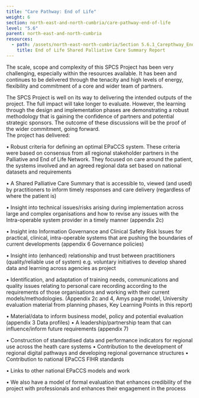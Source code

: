 ```yaml
---
title: "Care Pathway: End of Life"
weight: 6
section: north-east-and-north-cumbria/care-pathway-end-of-life
level: "5.6"
parent: north-east-and-north-cumbria
resources:
  - path: /assets/north-east-north-cumbria/Section 5.6.1_Carepthway_End of Life_Shared Palliative Care Summary Report.pdf
    title: End of Life Shared Palliative Care Summary Report
---
```


The scale, scope and complexity of this SPCS Project has been very challenging, especially within the resources available.  It has been and continues to be delivered through the tenacity and high levels of energy, flexibility and commitment of a core and wider team of partners. 

The SPCS Project is well on its way to delivering the intended outputs of the project. The full impact will take longer to evaluate. However, the learning through the design and implementation phases are demonstrating a robust methodology that is gaining the confidence of partners and potential strategic sponsors. The outcome of these discussions will be the proof of the wider commitment, going forward.  
The project has delivered:

• Robust criteria for defining an optimal EPaCCS system. These criteria were based on consensus from all regional stakeholder partners in the Palliative and End of Life Network. They focused on care around the patient, the systems involved and an agreed regional data set based on national datasets and requirements

• A Shared Palliative Care Summary that is accessible to, viewed (and used) by practitioners to inform timely responses and care delivery (regardless of where the patient is) 

• Insight into technical issues/risks arising during implementation across large and complex organisations and how to revise any issues with the Intra-operable system provider in a timely manner (appendix 2c) 

• Insight into Information Governance and Clinical Safety Risk Issues for practical, clinical, intra-operable systems that are pushing the boundaries of current developments (appendix 6 Governance policies) 

• Insight into (enhanced) relationship and trust between practitioners (quality/reliable use of system) e.g. voluntary initiatives to develop shared data and learning across agencies as project 

• Identification, and adaptation of training needs, communications and quality issues relating to personal care recording according to the requirements of those organisations and working with their current models/methodologies. (Appendix 2c and 4, Amys page model, University evaluation material from planning phases, Key Learning Points in this report) 

• Material/data to inform business model, policy and potential evaluation (appendix 3 Data profiles) • A leadership/partnership team that can influence/inform future requirements (appendix 7) 

• Construction of standardised data and performance indicators for regional use across the heath care systems • Contribution to the development of regional digital pathways and developing regional governance structures • Contribution to national EPaCCS FIHR standards 

• Links to other national EPaCCS models and work  

• We also have a model of formal evaluation that enhances credibility of the project with professionals and enhances their engagement in the process 

        

